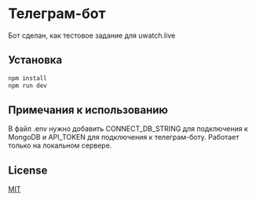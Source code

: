 # Телеграм-бот

Бот сделан, как тестовое задание для uwatch.live

## Установка

```bash
npm install
npm run dev
```

## Примечания к использованию

В файл .env нужно добавить CONNECT_DB_STRING для подключения к MongoDB и API_TOKEN для подключения к телеграм-боту. Работает только на локальном сервере.

## License

[MIT](https://choosealicense.com/licenses/mit/)
